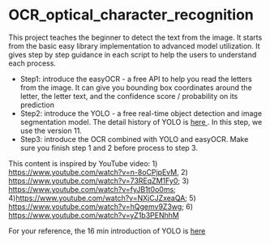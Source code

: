 # OCR_optical_character_recognition

This project teaches the beginner to detect the text from the image. It starts from the basic easy library implementation to advanced model utilization. It gives step by step guidance in each script to help the users to understand each process.

- Step1: introduce the easyOCR - a free API to help you read the letters from the image. It can give you bounding box coordinates around the letter, the letter text, and the confidence score / probability on its prediction
- Step2: introduce the YOLO - a free real-time object detection and image segmentation model. The detail history of YOLO is [here ](https://docs.ultralytics.com/). In this step, we use the version 11.
- Step3: introduce the OCR combined with YOLO and easyOCR. Make sure you finish step 1 and 2 before process to step 3.

This content is inspired by YouTube video: 1) https://www.youtube.com/watch?v=n-8oCPjpEvM, 2) https://www.youtube.com/watch?v=73REqZM1Fy0; 3) https://www.youtube.com/watch?v=fyJB1t0o0ms; 4)https://www.youtube.com/watch?v=NXjCJZxeaQA; 5) https://www.youtube.com/watch?v=hQgemv9Z3wg; 6) https://www.youtube.com/watch?v=yZ1b3PENhhM

For your reference, the 16 min introduction of YOLO is [here](https://www.youtube.com/watch?v=NM6lrxy0bxs)
